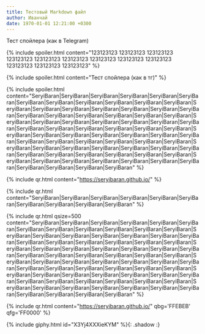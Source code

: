 ```yaml
---
title: Тестовый Markdown файл
author: Иванчай
date: 1970-01-01 12:21:00 +0300
---
```


Тест спойлера (как в Telegram)

{% include spoiler.html content="123123123 123123123 123123123 123123123 123123123 123123123 123123123 123123123 123123123 123123123 123123123 123123123" %}

{% include spoiler.html content="Тест спойлера (как в тг)" %}

{% include spoiler.html content="SeryiBaran|SeryiBaran|SeryiBaran|SeryiBaran|SeryiBaran|SeryiBaran|SeryiBaran|SeryiBaran|SeryiBaran|SeryiBaran|SeryiBaran|SeryiBaran|SeryiBaran|SeryiBaran|SeryiBaran|SeryiBaran|SeryiBaran|SeryiBaran|SeryiBaran|SeryiBaran|SeryiBaran|SeryiBaran|SeryiBaran|SeryiBaran|SeryiBaran|SeryiBaran|SeryiBaran|SeryiBaran|SeryiBaran|SeryiBaran|SeryiBaran|SeryiBaran|SeryiBaran|SeryiBaran|SeryiBaran|SeryiBaran|SeryiBaran|SeryiBaran|SeryiBaran|SeryiBaran|SeryiBaran|SeryiBaran|SeryiBaran|SeryiBaran|SeryiBaran|SeryiBaran|SeryiBaran|SeryiBaran|SeryiBaran|SeryiBaran|SeryiBaran|SeryiBaran|SeryiBaran|SeryiBaran|SeryiBaran|SeryiBaran|SeryiBaran|SeryiBaran|SeryiBaran|SeryiBaran|SeryiBaran|SeryiBaran|SeryiBaran|SeryiBaran|SeryiBaran|SeryiBaran|SeryiBaran|SeryiBaran|SeryiBaran|SeryiBaran|SeryiBaran|SeryiBaran|SeryiBaran|SeryiBaran|SeryiBaran" %}

{% include qr.html content="https://seryibaran.github.io/" %}

{% include qr.html content="SeryiBaran|SeryiBaran|SeryiBaran|SeryiBaran|SeryiBaran|SeryiBaran|SeryiBaran|SeryiBaran|SeryiBaran|SeryiBaran" %}

{% include qr.html qsize=500 content="SeryiBaran|SeryiBaran|SeryiBaran|SeryiBaran|SeryiBaran|SeryiBaran|SeryiBaran|SeryiBaran|SeryiBaran|SeryiBaran|SeryiBaran|SeryiBaran|SeryiBaran|SeryiBaran|SeryiBaran|SeryiBaran|SeryiBaran|SeryiBaran|SeryiBaran|SeryiBaran|SeryiBaran|SeryiBaran|SeryiBaran|SeryiBaran|SeryiBaran|SeryiBaran|SeryiBaran|SeryiBaran|SeryiBaran|SeryiBaran|SeryiBaran|SeryiBaran|SeryiBaran|SeryiBaran|SeryiBaran|SeryiBaran|SeryiBaran|SeryiBaran|SeryiBaran|SeryiBaran|SeryiBaran|SeryiBaran|SeryiBaran|SeryiBaran|SeryiBaran|SeryiBaran|SeryiBaran|SeryiBaran|SeryiBaran|SeryiBaran|SeryiBaran|SeryiBaran|SeryiBaran|SeryiBaran|SeryiBaran|SeryiBaran|SeryiBaran|SeryiBaran|SeryiBaran|SeryiBaran|SeryiBaran|SeryiBaran|SeryiBaran|SeryiBaran|SeryiBaran|SeryiBaran|SeryiBaran|SeryiBaran|SeryiBaran|SeryiBaran|SeryiBaran|SeryiBaran|SeryiBaran|SeryiBaran|SeryiBaran" %}

{% include qr.html content="https://seryibaran.github.io/" qbg='FFEBEB' qfg='FF0000' %}

{% include giphy.html id="X3Yj4XXXieKYM" %}{: .shadow :}
